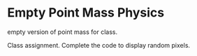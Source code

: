 Empty Point Mass Physics
==============================
empty version of point mass for class.

Class assignment. Complete the code to display random pixels.

